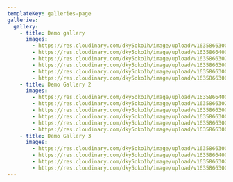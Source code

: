 ```yaml
---
templateKey: galleries-page
galleries:
  gallery:
    - title: Demo gallery
      images:
        - https://res.cloudinary.com/dky5oko1h/image/upload/v1635866300/services_gycc3d.jpg
        - https://res.cloudinary.com/dky5oko1h/image/upload/v1635866400/sample.jpg
        - https://res.cloudinary.com/dky5oko1h/image/upload/v1635866302/about_b5ced1.jpg
        - https://res.cloudinary.com/dky5oko1h/image/upload/v1635866300/blog_eqnzzq.jpg
        - https://res.cloudinary.com/dky5oko1h/image/upload/v1635866300/contact_u1wuby.jpg
        - https://res.cloudinary.com/dky5oko1h/image/upload/v1635866300/gallery_ar2txv.jpg
    - title: Demo Gallery 2
      images:
        - https://res.cloudinary.com/dky5oko1h/image/upload/v1635866400/sample.jpg
        - https://res.cloudinary.com/dky5oko1h/image/upload/v1635866302/about_b5ced1.jpg
        - https://res.cloudinary.com/dky5oko1h/image/upload/v1635866300/services_gycc3d.jpg
        - https://res.cloudinary.com/dky5oko1h/image/upload/v1635866300/blog_eqnzzq.jpg
        - https://res.cloudinary.com/dky5oko1h/image/upload/v1635866300/gallery_ar2txv.jpg
        - https://res.cloudinary.com/dky5oko1h/image/upload/v1635866300/contact_u1wuby.jpg
    - title: Demo Gallery 3
      images:
        - https://res.cloudinary.com/dky5oko1h/image/upload/v1635866300/gallery_ar2txv.jpg
        - https://res.cloudinary.com/dky5oko1h/image/upload/v1635866400/sample.jpg
        - https://res.cloudinary.com/dky5oko1h/image/upload/v1635866302/about_b5ced1.jpg
        - https://res.cloudinary.com/dky5oko1h/image/upload/v1635866300/services_gycc3d.jpg
---
```

